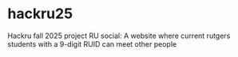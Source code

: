 # hackru25
Hackru fall 2025 project
RU social: 
A website where current rutgers students with a 9-digit RUID can meet other people